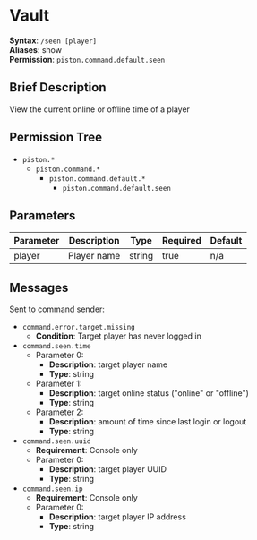 # Vault
**Syntax**: `/seen [player]` \
**Aliases**: show \
**Permission**: `piston.command.default.seen`

## Brief Description
View the current online or offline time of a player

## Permission Tree
- `piston.*`
  - `piston.command.*`
    - `piston.command.default.*`
      - `piston.command.default.seen`

## Parameters
| Parameter  | Description         | Type        | Required | Default            |
| ---------- | ------------------- | ----------- | -------- | ------------------ |
| player     | Player name         | string      | true     | n/a                |

## Messages
Sent to command sender:
* `command.error.target.missing`
  * **Condition**: Target player has never logged in
* `command.seen.time`
  * Parameter 0: 
    * **Description**: target player name
    * **Type**: string
  * Parameter 1: 
    * **Description**: target online status ("online" or "offline")
    * **Type**: string
  * Parameter 2: 
    * **Description**: amount of time since last login or logout
    * **Type**: string
* `command.seen.uuid`
  * **Requirement**: Console only
  * Parameter 0: 
    * **Description**: target player UUID
    * **Type**: string
* `command.seen.ip`
  * **Requirement**: Console only
  * Parameter 0: 
    * **Description**: target player IP address
    * **Type**: string